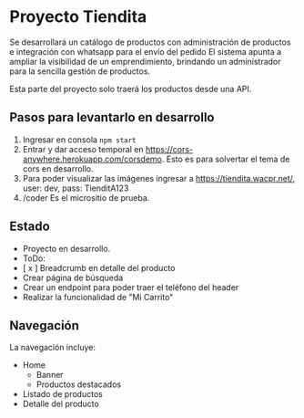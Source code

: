 # Proyecto Tiendita 

Se desarrollará un catálogo de productos con administración de productos e integración con whatsapp para el envío del pedido
El sistema apunta a ampliar la visibilidad de un emprendimiento, brindando un administrador para la sencilla gestión de productos.

Esta parte del proyecto solo traerá los productos desde una API.

## Pasos para levantarlo en desarrollo

1. Ingresar en consola `npm start`
2. Entrar y dar acceso temporal en https://cors-anywhere.herokuapp.com/corsdemo. Esto es para solvertar el tema de cors en desarrollo.
3. Para poder visualizar las imágenes ingresar a https://tiendita.wacpr.net/, user: dev, pass: TienditA123
4. /coder Es el micrositio de prueba.


## Estado
- Proyecto en desarrollo.
- ToDo:
 - [ x ] Breadcrumb en detalle del producto
 - Crear página de búsqueda
 - Crear un endpoint para poder traer el teléfono del header
 - Realizar la funcionalidad de "Mi Carrito" 



 ## Navegación
 La navegación incluye:
 * Home 
   - Banner
   - Productos destacados
 * Listado de productos
 * Detalle del producto